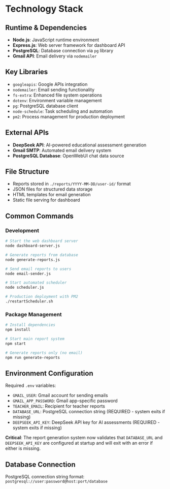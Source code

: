 # Technology Stack

## Runtime & Dependencies
- **Node.js**: JavaScript runtime environment
- **Express.js**: Web server framework for dashboard API
- **PostgreSQL**: Database connection via `pg` library
- **Gmail API**: Email delivery via `nodemailer`

## Key Libraries
- `googleapis`: Google APIs integration
- `nodemailer`: Email sending functionality  
- `fs-extra`: Enhanced file system operations
- `dotenv`: Environment variable management
- `pg`: PostgreSQL database client
- `node-schedule`: Task scheduling and automation
- `pm2`: Process management for production deployment

## External APIs
- **DeepSeek API**: AI-powered educational assessment generation
- **Gmail SMTP**: Automated email delivery system
- **PostgreSQL Database**: OpenWebUI chat data source

## File Structure
- Reports stored in `./reports/YYYY-MM-DD/user-id/` format
- JSON files for structured data storage
- HTML templates for email generation
- Static file serving for dashboard

## Common Commands

### Development
```bash
# Start the web dashboard server
node dashboard-server.js

# Generate reports from database
node generate-reports.js

# Send email reports to users
node email-sender.js

# Start automated scheduler
node scheduler.js

# Production deployment with PM2
./restartScheduler.sh
```

### Package Management
```bash
# Install dependencies
npm install

# Start main report system
npm start

# Generate reports only (no email)
npm run generate-reports
```

## Environment Configuration
Required `.env` variables:
- `GMAIL_USER`: Gmail account for sending emails
- `GMAIL_APP_PASSWORD`: Gmail app-specific password
- `TEACHER_EMAIL`: Recipient for teacher reports
- `DATABASE_URL`: PostgreSQL connection string (REQUIRED - system exits if missing)
- `DEEPSEEK_API_KEY`: DeepSeek API key for AI assessments (REQUIRED - system exits if missing)

**Critical**: The report generation system now validates that `DATABASE_URL` and `DEEPSEEK_API_KEY` are configured at startup and will exit with an error if either is missing.

## Database Connection
PostgreSQL connection string format:
`postgresql://user:password@host:port/database`